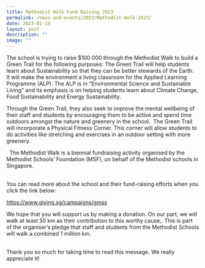 ```yaml
---
title: Methodist Walk Fund Raising 2023
permalink: /news-and-events/2023/Methodist-Walk-2023/
date: 2023-01-19
layout: post
description: ""
image: ""
---
```


The school is trying to raise $100 000 through the Methodist Walk to build a Green Trail for the following purposes: 
The Green Trail will help students learn about Sustainability so that they can be better stewards of the Earth.  It will make the environment a living classroom for the Applied Learning Programme (ALP). The ALP is in “Environmental Science and Sustainable Living” and its emphasis is on helping students learn about Climate Change, Food Sustainability and Energy Sustainability.


Through the Green Trail, they also seek to improve the mental wellbeing of their staff and students by encouraging them to be active and spend time outdoors amongst the nature and greenery in the school.  The Green Trail will incorporate a Physical Fitness Corner. This corner will allow students to do activities like stretching and exercises in an outdoor setting with more greenery.

 
The Methodist Walk is a biennial fundraising activity organised by the Methodist Schools’ Foundation (MSF), on behalf of the Methodist schools in Singapore.  
 
 
You can read more about the school and their fund-raising efforts when you click the link below:
 
https://www.giving.sg/campaigns/gmss
 


We hope that you will support us by making a donation.  On our part, we will walk at least 50 km as their contribution to this worthy cause,. This is part of the organiser’s pledge that staff and students from the Methodist Schools will walk a combined 1 million km.  
 
 


Thank you so much for taking time to read this message.  We really appreciate it!
 
